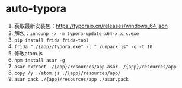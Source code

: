 # auto-typora
1. 获取最新安装包：https://typoraio.cn/releases/windows_64.json
2. 解包：`innounp -x -m typora-update-x64-x.x.x.exe`
3. `pip install frida frida-tool`
4. `frida "./{app}/Typora.exe" -l "./unpack.js" -q -t 10`
5. 修改atom.js
6. `npm install asar -g`
7. `asar extract ./{app}/resources/app.asar ./{app}/resources/app`
8. `copy /y ./atom.js ./{app}/resources/app/`
9. `asar pack ./{app}/resources/app ./asar.pack`
